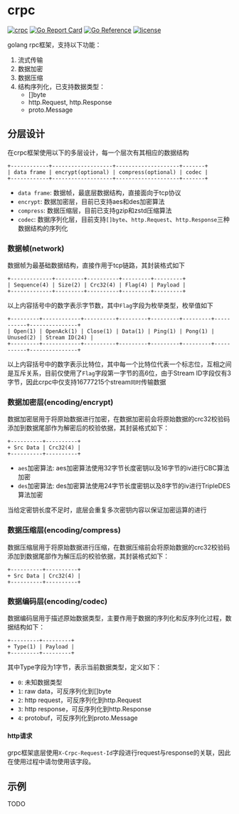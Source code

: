 # crpc

[![crpc](https://github.com/lwch/crpc/actions/workflows/build.yml/badge.svg)](https://github.com/lwch/crpc/actions/workflows/build.yml)
[![Go Report Card](https://goreportcard.com/badge/github.com/lwch/crpc)](https://goreportcard.com/report/github.com/lwch/crpc)
[![Go Reference](https://pkg.go.dev/badge/badge/github.com/lwch/crpc.svg)](https://pkg.go.dev/badge/github.com/lwch/crpc)
[![license](https://img.shields.io/github/license/lwch/crpc)](https://opensource.org/licenses/MIT)

golang rpc框架，支持以下功能：

1. 流式传输
2. 数据加密
3. 数据压缩
4. 结构序列化，已支持数据类型：
    - []byte
    - http.Request, http.Response
    - proto.Message

## 分层设计

在crpc框架使用以下的多层设计，每一个层次有其相应的数据结构

    +------------+-------------------+--------------------+-------+
    | data frame | encrypt(optional) | compress(optional) | codec |
    +------------+-------------------+--------------------+-------+

- `data frame`: 数据帧，最底层数据结构，直接面向于tcp协议
- `encrypt`: 数据加密层，目前已支持aes和des加密算法
- `compress`: 数据压缩层，目前已支持gzip和zstd压缩算法
- `codec`: 数据序列化层，目前支持`[]byte`、`http.Request`、`http.Response`三种数据结构的序列化

### 数据帧(network)

数据帧为最基础数据结构，直接作用于tcp链路，其封装格式如下

    +-------------+---------+----------+---------+---------+
    | Sequence(4) | Size(2) | Crc32(4) | Flag(4) | Payload |
    +-------------+---------+----------+---------+---------+

以上内容括号中的数字表示字节数，其中`Flag`字段为枚举类型，枚举值如下

    +---------+------------+----------+---------+---------+---------+-----------+---------------+
    | Open(1) | OpenAck(1) | Close(1) | Data(1) | Ping(1) | Pong(1) | Unused(2) | Stream ID(24) |
    +---------+------------+----------+---------+---------+---------+-----------+---------------+

以上内容括号中的数字表示比特位，其中每一个比特位代表一个标志位，互相之间是互斥关系，目前仅使用了`Flag`字段第一字节的高6位，由于Stream ID字段仅有3字节，因此crpc中仅支持16777215个stream`同时`传输数据

### 数据加密层(encoding/encrypt)

数据加密层用于将原始数据进行加密，在数据加密前会将原始数据的crc32校验码添加到数据尾部作为解密后的校验依据，其封装格式如下：

    +----------+----------+
    + Src Data | Crc32(4) |
    +----------+----------+

- `aes`加密算法: aes加密算法使用32字节长度密钥以及16字节的iv进行CBC算法加密
- `des`加密算法: des加密算法使用24字节长度密钥以及8字节的iv进行TripleDES算法加密

当给定密钥长度不足时，底层会重复多次密钥内容以保证加密运算的进行

### 数据压缩层(encoding/compress)

数据压缩层用于将原始数据进行压缩，在数据压缩前会将原始数据的crc32校验码添加到数据尾部作为解压后的校验依据，其封装格式如下：

    +----------+----------+
    + Src Data | Crc32(4) |
    +----------+----------+

### 数据编码层(encoding/codec)

数据编码层用于描述原始数据类型，主要作用于数据的序列化和反序列化过程，数据结构如下：

    +---------+---------+
    + Type(1) | Payload |
    +---------+---------+

其中Type字段为1字节，表示当前数据类型，定义如下：

- `0`: 未知数据类型
- `1`: raw data，可反序列化到[]byte
- `2`: http request，可反序列化到http.Request
- `3`: http response，可反序列化到http.Response
- `4`: protobuf，可反序列化到proto.Message

#### http请求

grpc框架底层使用`X-Crpc-Request-Id`字段进行request与response的关联，因此在使用过程中请勿使用该字段。

## 示例

TODO